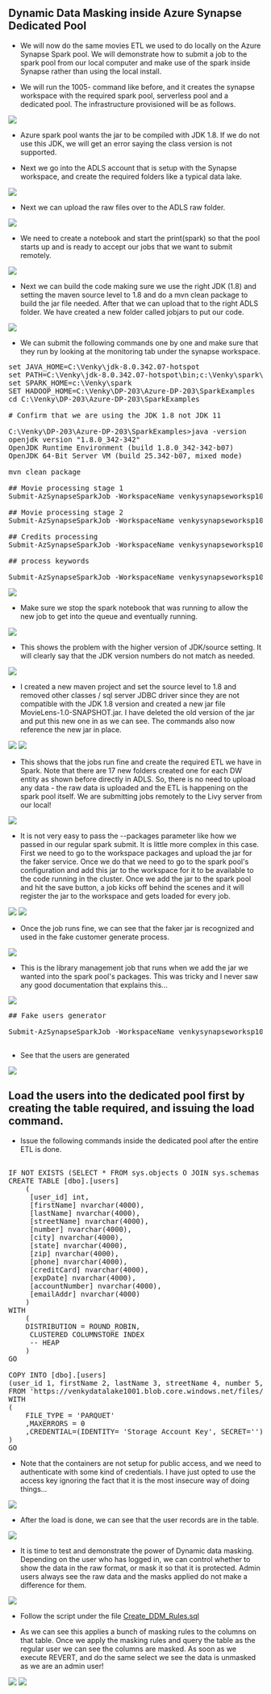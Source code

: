 ## Dynamic Data Masking inside Azure Synapse Dedicated Pool

* We will now do the same movies ETL we used to do locally on the Azure Synapse Spark pool. We will demonstrate how to submit a job to the spark pool from our local computer and make use of the spark inside Synapse rather than using the local install. 

* We will run the 1005- command like before, and it creates the synapse workspace with the required spark pool, serverless pool and a dedicated pool. The infrastructure provisioned will be as follows.

<img src="./ddm/ddm_001.png" />

* Azure spark pool wants the jar to be compiled with JDK 1.8. If we do not use this JDK, we will get an error saying the class version is not supported. 

* Next we go into the ADLS account that is setup with the Synapse workspace, and create the required folders like a typical data lake. 

<img src="./ddm/ddm_002.png" />

* Next we can upload the raw files over to the ADLS raw folder. 

<img src="./ddm/ddm_003.png" />

* We need to create a notebook and start the print(spark) so that the pool starts up and is ready to accept our jobs that we want to submit remotely.

<img src="./ddm/ddm_004.png" />

* Next we can build the code making sure we use the right JDK (1.8) and setting the maven source level to 1.8 and do a mvn clean package to build the jar file needed. After that we can upload that to the right ADLS folder. We have created a new folder called jobjars to put our code. 

<img src="./ddm/ddm_005.png" />

* We can submit the following commands one by one and make sure that they run by looking at the monitoring tab under the synapse workspace. 

<pre>
set JAVA_HOME=C:\Venky\jdk-8.0.342.07-hotspot 
set PATH=C:\Venky\jdk-8.0.342.07-hotspot\bin;c:\Venky\spark\bin;c:\Venky\apache-maven-3.8.4\bin;%PATH% 
set SPARK_HOME=c:\Venky\spark 
SET HADOOP_HOME=C:\Venky\DP-203\Azure-DP-203\SparkExamples
cd C:\Venky\DP-203\Azure-DP-203\SparkExamples

# Confirm that we are using the JDK 1.8 not JDK 11

C:\Venky\DP-203\Azure-DP-203\SparkExamples>java -version
openjdk version "1.8.0_342-342"
OpenJDK Runtime Environment (build 1.8.0_342-342-b07)
OpenJDK 64-Bit Server VM (build 25.342-b07, mixed mode)

mvn clean package 

## Movie processing stage 1
Submit-AzSynapseSparkJob -WorkspaceName venkysynapseworksp1001 -SparkPoolName venkysparkpool -Language Spark -Name MovieLensProcessing -MainDefinitionFile abfss://files@venkydatalake1001.dfs.core.windows.net/jobjars/MovieLens-1.0-SNAPSHOT.jar -MainClassName com.gssystems.movies.MovieDataProcessor2 -CommandLineArgument abfss://files@venkydatalake1001.dfs.core.windows.net/bronze/movies_metadata.csv.gz,abfss://files@venkydatalake1001.dfs.core.windows.net/bronze/ratings.csv.gz,abfss://files@venkydatalake1001.dfs.core.windows.net/silver -ExecutorCount 2 -ExecutorSize Small

## Movie processing stage 2 
Submit-AzSynapseSparkJob -WorkspaceName venkysynapseworksp1001 -SparkPoolName venkysparkpool -Language Spark -Name MovieLensProcessing -MainDefinitionFile abfss://files@venkydatalake1001.dfs.core.windows.net/jobjars/MovieLens-1.0-SNAPSHOT.jar -MainClassName com.gssystems.movies.MovieDataProcessor -CommandLineArgument abfss://files@venkydatalake1001.dfs.core.windows.net/bronze/movies_metadata.csv.gz,abfss://files@venkydatalake1001.dfs.core.windows.net/silver -ExecutorCount 2 -ExecutorSize Small

## Credits processing
Submit-AzSynapseSparkJob -WorkspaceName venkysynapseworksp1001 -SparkPoolName venkysparkpool -Language Spark -Name CreditsProcessor -MainDefinitionFile abfss://files@venkydatalake1001.dfs.core.windows.net/jobjars/MovieLens-1.0-SNAPSHOT.jar -MainClassName com.gssystems.movies.CreditsProcessor -CommandLineArgument abfss://files@venkydatalake1001.dfs.core.windows.net/bronze/credits.csv.gz,abfss://files@venkydatalake1001.dfs.core.windows.net/silver -ExecutorCount 2 -ExecutorSize Small

## process keywords

Submit-AzSynapseSparkJob -WorkspaceName venkysynapseworksp1001 -SparkPoolName venkysparkpool -Language Spark -Name KeywordsProcessor -MainDefinitionFile abfss://files@venkydatalake1001.dfs.core.windows.net/jobjars/MovieLens-1.0-SNAPSHOT.jar -MainClassName com.gssystems.movies.KeywordsProcessor -CommandLineArgument abfss://files@venkydatalake1001.dfs.core.windows.net/bronze/keywords.csv.gz,abfss://files@venkydatalake1001.dfs.core.windows.net/silver -ExecutorCount 2 -ExecutorSize Small
</pre>

<img src="./ddm/ddm_006.png" />

* Make sure we stop the spark notebook that was running to allow the new job to get into the queue and eventually running. 

<img src="./ddm/ddm_007.png" />


* This shows the problem with the higher version of JDK/source setting. It will clearly say that the JDK version numbers do not match as needed. 

<img src="./ddm/ddm_008.png" />

* I created a new maven project and set the source level to 1.8 and removed other classes / sql server JDBC driver since they are not compatible with the JDK 1.8 version and created a new jar file MovieLens-1.0-SNAPSHOT.jar. I have deleted the old version of the jar and put this new one in as we can see. The commands also now reference the new jar in place. 

<img src="./ddm/ddm_009.png" />

<img src="./ddm/ddm_010.png" />

* This shows that the jobs run fine and create the required ETL we have in Spark. Note that there are 17 new folders created one for each DW entity as shown before directly in ADLS. So, there is no need to upload any data - the raw data is uploaded and the ETL is happening on the spark pool itself. We are submitting jobs remotely to the Livy server from our local! 

<img src="./ddm/ddm_011.png" />

* It is not very easy to pass the --packages parameter like how we passed in our regular spark submit. It is little more complex in this case. First we need to go to the workspace packages and upload the jar for the faker service. Once we do that we need to go to the spark pool's configuration and add this jar to the workspace for it to be available to the code running in the cluster. Once we add the jar to the spark pool and hit the save button, a job kicks off behind the scenes and it will register the jar to the workspace and gets loaded for every job. 

<img src="./ddm/ddm_012.png" />

<img src="./ddm/ddm_013.png" />

* Once the job runs fine, we can see that the faker jar is recognized and used in the fake customer generate process. 

<img src="./ddm/ddm_014.png" />

* This is the library management job that runs when we add the jar we wanted into the spark pool's packages. This was tricky and I never saw any good documentation that explains this...

<img src="./ddm/ddm_015.png" />

<pre>
## Fake users generator 

Submit-AzSynapseSparkJob -WorkspaceName venkysynapseworksp1001 -SparkPoolName venkysparkpool -Language Spark -Name FakeUsersGenerator -MainDefinitionFile abfss://files@venkydatalake1001.dfs.core.windows.net/jobjars/MovieLens-1.0-SNAPSHOT.jar -MainClassName com.gssystems.movies.FakeUsersGenerator -CommandLineArgument abfss://files@venkydatalake1001.dfs.core.windows.net/bronze/ratings.csv.gz,abfss://files@venkydatalake1001.dfs.core.windows.net/silver -ExecutorCount 2 -ExecutorSize Small

</pre>

* See that the users are generated 

<img src="./ddm/ddm_016.png" />

## Load the users into the dedicated pool first by creating the table required, and issuing the load command. 

* Issue the following commands inside the dedicated pool after the entire ETL is done. 

<pre>

IF NOT EXISTS (SELECT * FROM sys.objects O JOIN sys.schemas S ON O.schema_id = S.schema_id WHERE O.NAME = 'users' AND O.TYPE = 'U' AND S.NAME = 'dbo')
CREATE TABLE [dbo].[users]
	(
	 [user_id] int,
	 [firstName] nvarchar(4000),
	 [lastName] nvarchar(4000),
	 [streetName] nvarchar(4000),
	 [number] nvarchar(4000),
	 [city] nvarchar(4000),
	 [state] nvarchar(4000),
	 [zip] nvarchar(4000),
	 [phone] nvarchar(4000),
	 [creditCard] nvarchar(4000),
	 [expDate] nvarchar(4000),
	 [accountNumber] nvarchar(4000),
	 [emailAddr] nvarchar(4000)
	)
WITH
	(
	DISTRIBUTION = ROUND_ROBIN,
	 CLUSTERED COLUMNSTORE INDEX
	 -- HEAP
	)
GO

COPY INTO [dbo].[users]
(user_id 1, firstName 2, lastName 3, streetName 4, number 5, city 6, state 7, zip 8, phone 9, creditCard 10, expDate 11, accountNumber 12, emailAddr 13)
FROM 'https://venkydatalake1001.blob.core.windows.net/files/silver/users'
WITH
(
	FILE_TYPE = 'PARQUET'
	,MAXERRORS = 0
    ,CREDENTIAL=(IDENTITY= 'Storage Account Key', SECRET='<Your_Account_Key>')
)
GO
</pre>

* Note that the containers are not setup for public access, and we need to authenticate with some kind of credentials. I have just opted to use the access key ignoring the fact that it is the most insecure way of doing things...

<img src="./ddm/ddm_017.png" />

* After the load is done, we can see that the user records are in the table. 

<img src="./ddm/ddm_018.png" />

* It is time to test and demonstrate the power of Dynamic data masking. Depending on the user who has logged in, we can control whether to show the data in the raw format, or mask it so that it is protected. Admin users always see the raw data and the masks applied do not make a difference for them.

<img src="./ddm/ddm_019.png" />

* Follow the script under the file <a href="Create_DDM_Rules.sql">Create_DDM_Rules.sql</a>

* As we can see this applies a bunch of masking rules to the columns on that table. Once we apply the masking rules and query the table as the regular user we can see the columns are masked. As soon as we execute REVERT, and do the same select we see the data is unmasked as we are an admin user! 

<img src="./ddm/ddm_020.png" />

<img src="./ddm/ddm_021.png" />
